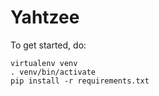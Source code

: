 Yahtzee
=======

To get started, do:

```
virtualenv venv
. venv/bin/activate
pip install -r requirements.txt
```

